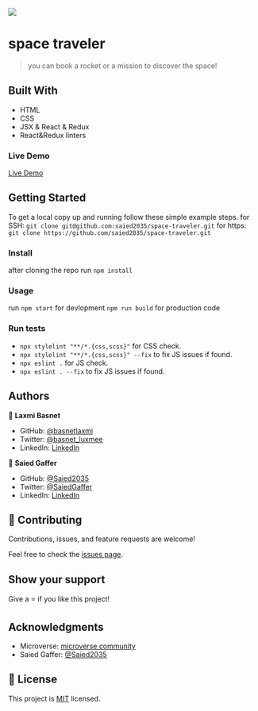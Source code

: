 ![](https://img.shields.io/badge/Microverse-blueviolet)

#  space traveler

> you can book a rocket or a mission to discover the space!

## Built With

- HTML
- CSS
- JSX & React & Redux
- React&Redux linters

### Live Demo 

[Live Demo](https://saied-laxmi-spacetraveler.netlify.app)

## Getting Started

To get a local copy up and running follow these simple example steps.
for SSH:
`git clone git@github.com:saied2035/space-traveler.git`
for https:
`git clone https://github.com/saied2035/space-traveler.git`
### Install
 
 after cloning the repo run 
 `npm install`

### Usage
   run 
 `npm start` for devlopment
 `npm run build` for production code
### Run tests
   - `npx stylelint "**/*.{css,scss}"` for CSS check.
   - `npx stylelint "**/*.{css,scss}" --fix` to fix JS issues if found.
   - `npx eslint .` for JS check.
   - `npx eslint . --fix` to fix JS issues if found.

## Authors

👤 **Laxmi Basnet**

- GitHub: [@basnetlaxmi](https://github.com/basnetlaxmi)
- Twitter: [@basnet_luxmee](https://twitter.com/basnet_luxmee)
- LinkedIn: [LinkedIn](https://www.linkedin.com/in/laxmi-basnet-b22403131/?originalSubdomain=np)

👤 **Saied Gaffer**

- GitHub: [@Saied2035](https://github.com/saied2035)
- Twitter: [@SaiedGaffer](https://twitter.com/SaiedGaffer)
- LinkedIn: [LinkedIn](https://www.linkedin.com/in/saiedgaffer/)

## 🤝 Contributing

Contributions, issues, and feature requests are welcome!

Feel free to check the [issues page](https://github.com/basnetlaxmi/space-traveler/issues).

## Show your support

Give a ⭐️ if you like this project!

## Acknowledgments

- Microverse: [microverse community](https://github.com/microverseinc)
- Saied Gaffer: [@Saied2035](https://github.com/saied2035)

## 📝 License

This project is [MIT](./MIT.md) licensed.
